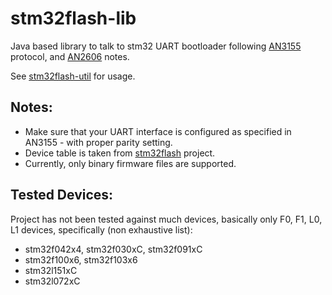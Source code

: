 # stm32flash-lib
Java based library to talk to stm32 UART bootloader following [AN3155](https://www.st.com/resource/en/application_note/cd00264342.pdf) protocol, and [AN2606](https://www.st.com/resource/en/application_note/cd00167594.pdf) notes.

See [stm32flash-util](https://github.com/grevaillot/stm32flash-util) for usage.

## Notes:

  - Make sure that your UART interface is configured as specified in AN3155 - with proper parity setting.
  - Device table is taken from [stm32flash](https://sourceforge.net/projects/stm32flash/) project.
  - Currently, only binary firmware files are supported.

## Tested Devices:

Project has not been tested against much devices, basically only F0, F1, L0, L1 devices, specifically (non exhaustive list):

  - stm32f042x4, stm32f030xC, stm32f091xC
  - stm32f100x6, stm32f103x6
  - stm32l151xC
  - stm32l072xC
